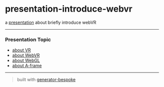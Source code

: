 # presentation-introduce-webvr
a [presentation](http://chiara-yen.github.io/presentation-introduce-webvr/) about briefly introduce webVR

---

### Presentation Topic
* [about VR](http://chiara-yen.github.io/presentation-introduce-webvr/#VR)
* [about WebVR](http://chiara-yen.github.io/presentation-introduce-webvr/#WebVR)
* [about WebGL](http://chiara-yen.github.io/presentation-introduce-webvr/#WebGL)
* [about A-frame](http://chiara-yen.github.io/presentation-introduce-webvr/#A-frame)

---
> built with [generator-bespoke](https://github.com/markdalgleish/generator-bespoke)